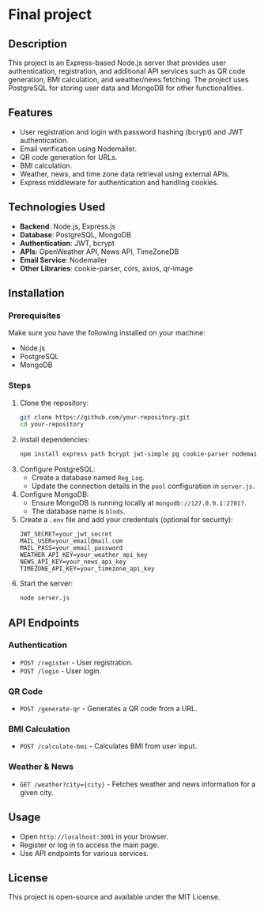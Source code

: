 # Final project

## Description
This project is an Express-based Node.js server that provides user authentication, registration, and additional API services such as QR code generation, BMI calculation, and weather/news fetching. The project uses PostgreSQL for storing user data and MongoDB for other functionalities.

## Features
- User registration and login with password hashing (bcrypt) and JWT authentication.
- Email verification using Nodemailer.
- QR code generation for URLs.
- BMI calculation.
- Weather, news, and time zone data retrieval using external APIs.
- Express middleware for authentication and handling cookies.

## Technologies Used
- **Backend**: Node.js, Express.js
- **Database**: PostgreSQL, MongoDB
- **Authentication**: JWT, bcrypt
- **APIs**: OpenWeather API, News API, TimeZoneDB
- **Email Service**: Nodemailer
- **Other Libraries**: cookie-parser, cors, axios, qr-image

## Installation
### Prerequisites
Make sure you have the following installed on your machine:
- Node.js
- PostgreSQL
- MongoDB

### Steps
1. Clone the repository:
   ```sh
   git clone https://github.com/your-repository.git
   cd your-repository
   ```
2. Install dependencies:
   ```sh
   npm install express path bcrypt jwt-simple pg cookie-parser nodemailer body-parser cors mongodb axios qr-image
   ```
3. Configure PostgreSQL:
   - Create a database named `Reg_Log`.
   - Update the connection details in the `pool` configuration in `server.js`.
4. Configure MongoDB:
   - Ensure MongoDB is running locally at `mongodb://127.0.0.1:27017`.
   - The database name is `blods`.
5. Create a `.env` file and add your credentials (optional for security):
   ```env
   JWT_SECRET=your_jwt_secret
   MAIL_USER=your_email@mail.com
   MAIL_PASS=your_email_password
   WEATHER_API_KEY=your_weather_api_key
   NEWS_API_KEY=your_news_api_key
   TIMEZONE_API_KEY=your_timezone_api_key
   ```
6. Start the server:
   ```sh
   node server.js
   ```

## API Endpoints
### Authentication
- `POST /register` - User registration.
- `POST /login` - User login.

### QR Code
- `POST /generate-qr` - Generates a QR code from a URL.

### BMI Calculation
- `POST /calculate-bmi` - Calculates BMI from user input.

### Weather & News
- `GET /weather?city={city}` - Fetches weather and news information for a given city.

## Usage
- Open `http://localhost:3001` in your browser.
- Register or log in to access the main page.
- Use API endpoints for various services.

## License
This project is open-source and available under the MIT License.


